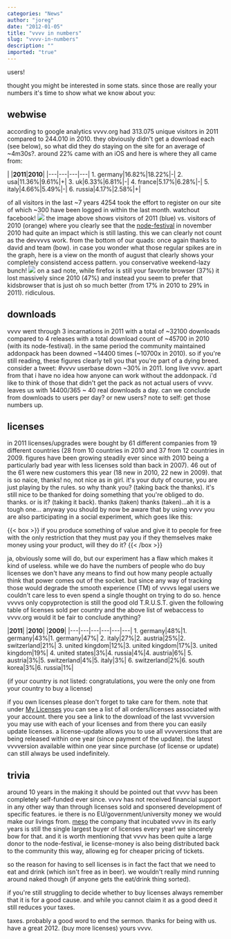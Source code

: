 ```yaml
---
categories: "News"
author: "joreg"
date: "2012-01-05"
title: "vvvv in numbers"
slug: "vvvv-in-numbers"
description: ""
imported: "true"
---
```


users!

thought you might be interested in some stats. since those are really your numbers it's time to show what we know about you:

## webwise

according to google analytics vvvv.org had 313.075 unique visitors in 2011 compared to 244.010 in 2010. they obviously didn't get a download each (see below), so what did they do staying on the site for an average of ~4m30s?. around 22% came with an iOS and here is where they all came from:

| |**2011**|**2010**|
|---|---|---|---|
1\. germany|16.82%|18.22%|-|
2\. usa|11.36%|9.61%|+|
3\. uk|6.33%|6.81%|-|
4\. france|5.17%|6.28%|-|
5\. italy|4.66%|5.49%|-|
6\. russia|4.17%|2.58%|+|

of all visitors in the last ~7 years 4254 took the effort to register on our site of which ~300 have been logged in within the last month. watchout facebook!
![](vvvvisitors.png)
the image above shows visitors of 2011 (blue) vs. visitors of 2010 (orange) where you clearly see that the [node-festival](http://node.vvvv.org) in november 2010 had quite an impact which is still lasting. this we can clearly not count as the devvvvs work. from the bottom of our quads: once again thanks to david and team (bow).
in case you wonder what those regular spikes are in the graph, here is a view on the month of august that clearly shows your completely consistend access pattern. you conservative weekend-lazy bunch!
![](august2011.png)
on a sad note, while firefox is still your favorite browser (37%) it lost massively since 2010 (47%) and instead you seem to prefer that kidsbrowser that is just oh so much better (from 17% in 2010 to 29% in 2011). ridiculous.

## downloads

vvvv went through 3 incarnations in 2011 with a total of ~32100 downloads compared to 4 releases with a total download count of ~45700 in 2010 (with its node-festival). in the same period the community maintained addonpack has been downed ~14400 times (~10700x in 2010). so if you're still reading, these figures clearly tell you that you're part of a dying breed. consider a tweet: #vvvv userbase down ~30% in 2011. long live vvvv.
apart from that i have no idea how anyone can work without the addonpack. i'd like to think of those that didn't get the pack as not actual users of vvvv. leaves us with 14400/365 ~ 40 real downloads a day. can we conclude from downloads to users per day? or new users? note to self: get those numbers up.

## licenses

in 2011 licenses/upgrades were bought by 61 different companies from 19 different countries (28 from 10 countries in 2010 and 37 from 12 countries in 2009. figures have been growing steadily ever since with 2010 being a particularly bad year with less licenses sold than back in 2007). 46 out of the 61 were new customers this year (18 new in 2010, 22 new in 2009).
that is so naice, thanks! no, not nice as in girl. it's your duty of course, you are just playing by the rules. so why thank you? (taking back the thanks). it's still nice to be thanked for doing something that you're obliged to do. thanks. or is it? (taking it back). thanks (taken) thanks (taken)...ah it is a tough one...
anyway you should by now be aware that by using vvvv you are also participating in a social experiment, which goes like this:

{{< box >}}
if you produce something of value and give it to people for free with the only restriction that they must pay you if they themselves make money using your product, will they do it?
{{< /box >}}

ja, obviously some will do, but our experiment has a flaw which makes it kind of useless. while we do have the numbers of people who do buy licenses we don't have any means to find out how many people actually think that power comes out of the socket. but since any way of tracking those would degrade the smooth experience (TM) of vvvvs legal users we couldn't care less to even spend a single thought on trying to do so. hence vvvvs only copyprotection is still the good old T.R.U.S.T.
given the following table of licenses sold per country and the above list of webaccess to vvvv.org would it be fair to conclude anything?

|**2011**| |**2010**| |**2009**| 
|---|---|---|---|---|---|
1\. germany|48%|1. germany|43%|1. germany|47%|
2\. italy|27%|2. austria|25%|2. switzerland|21%|
3\. united kingdom|12%|3. united kingdom|17%|3. united kingdom|19%|
4\. united states|3%|4. russia|4%|4. austria|6%|
5\. austria|3%|5. switzerland|4%|5. italy|3%|
6\. switzerland|2%|6. south korea|3%|6. russia|1%|

(if your country is not listed: congratulations, you were the only one from your country to buy a license)

if you own licenses please don't forget to take care for them. note that under [My Licenses](https://store.vvvv.org/orders) you can see a list of all orders/licenses associated with your account. there you see a link to the download of the last vvvversion you may use with each of your licenses and from there you can easily update licenses. a license-update allows you to use all vvvversions that are being released within one year (since payment of the update). the latest vvvversion available within one year since purchase (of license or update) can still always be used indefinitely. 

## trivia

around 10 years in the making it should be pointed out that vvvv has been completely self-funded ever since. vvvv has not received financial support in any other way than through licenses sold and sponsered development of specific features. ie there is no EU/government/university money we would make our livings from. [meso](http://meso.net) the company that incubated vvvv in its early years is still the single largest buyer of licenses every year! we sincerely bow for that. and it is worth mentioning that vvvv has been quite a large donor to the node-festival, ie license-money is also being distributed back to the community this way, allowing eg for cheaper pricing of tickets.

so the reason for having to sell licenses is in fact the fact that we need to eat and drink (which isn't free as in beer). we wouldn't really mind running around naked though (if anyone gets the eat/drink thing sorted). 

if you're still struggling to decide whether to buy licenses always remember that it is for a good cause. and while you cannot claim it as a good deed it still reduces your taxes.

taxes. probably a good word to end the sermon.
thanks for being with us.
have a great 2012.
(buy more licenses)
yours vvvv. 